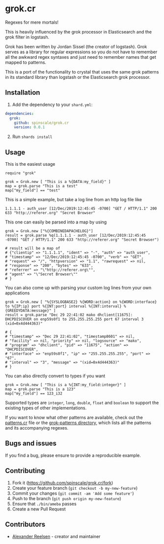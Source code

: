 # grok.cr

Regexes for mere mortals!

This is heavily influenced by the grok processor in Elasticsearch and
the grok filter in logstash.

Grok has been written by Jordan Sissel (the creator of logstash). Grok serves
as a library for regular expressions so you do not have to remember all the
awkward regex syntaxes and just need to remember names that get mapped to
patterns.

This is a port of the functionality to crystal that uses the same grok
patterns in its standard library than logstash or the Elasticsearch grok
processor.

## Installation

1. Add the dependency to your `shard.yml`:

```yaml
dependencies:
  grok:
    github: spinscale/grok.cr
    version: 0.0.1
```

2. Run `shards install`

## Usage

This is the easiest usage

```crystal
require "grok"

grok = Grok.new [ "This is a %{DATA:my_field}" ]
map = grok.parse "This is a test"
map["my_field"] == "test"
```

This is a simple example, but take a log line from an http log file like

```
1.1.1.1 - auth_user [12/Dec/2019:12:45:45 -0700] "GET / HTTP/1.1" 200 633 "http://referer.org" "Secret Browser"
```

This one can easily be parsed into a map by using

```crystal
grok = Grok.new ["%{COMBINEDAPACHELOG}"]
result = grok.parse %q(1.1.1.1 - auth_user [12/Dec/2019:12:45:45 -0700] "GET / HTTP/1.1" 200 633 "http://referer.org" "Secret Browser")

# result will be a map of
# {"clientip" => "1.1.1.1", "ident" => "-", "auth" => "auth_user",
# "timestamp" => "12/Dec/2019:12:45:45 -0700", "verb" => "GET",
# "request" => "/", "httpversion" => "1.1", "rawrequest" => nil,
# "response" => "200", "bytes" => "633",
# "referrer" => "\"http://referer.org\"", 
# "agent" => "\"Secret Browser\""
# }
```

You can also come up with parsing your custom log lines from your own applications

```crystal
grok = Grok.new [ "%{SYSLOGBASE2} %{WORD:action} on %{WORD:interface} to %{IP:ip} port %{INT:port} interval %{INT:interval} %{GREEDYDATA:message}" ]
result = grok.parse "Dec 29 22:41:02 mako dhclient[11675]: DHCPDISCOVER on enp59s0f1 to 255.255.255.255 port 67 interval 3 (xid=0x4d444363)"

# {
# "timestamp" => "Dec 29 22:41:02", "timestamp8601" => nil, 
# "facility" => nil, "priority" => nil, "logsource" => "mako",
# "program" => "dhclient", "pid" => "11675", "action" => "DHCPDISCOVER", 
# "interface" => "enp59s0f1", "ip" => "255.255.255.255", "port" => "67", 
# "interval" => "3", "message" => "(xid=0x4d444363)"
# }
```

You can also directly convert to types if you want

```crystal
grok = Grok.new [ "This is a %{INT:my_field:integer}" ]
map = grok.parse "This is a 123"
map["my_field"] == 123_i32
```

Supported types are `integer`, `long`, `double`, `float` and `boolean` to
support the existing types of other implementations.

If you want to know what other patterns are available, check out the
[patterns.cr](src/patterns.cr) file or the [grok-patterns
directory](src/grok-patterns/), which lists all the patterns and its
accompanying regexes.

## Bugs and issues

If you find a bug, please ensure to provide a reproducible example.

## Contributing

1. Fork it (<https://github.com/spinscale/grok.cr/fork>)
2. Create your feature branch (`git checkout -b my-new-feature`)
3. Commit your changes (`git commit -am 'Add some feature'`)
4. Push to the branch (`git push origin my-new-feature`)
5. Ensure that `./bin/ameba` passes
6. Create a new Pull Request

## Contributors

- [Alexander Reelsen](https://github.com/spinscale) - creator and maintainer
